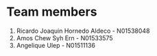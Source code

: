 # Team members
1. Ricardo Joaquin Hornedo Aldeco - N01538048
2. Amos Chew Syh Ern - N01533575
3. Angelique Ulep - N01511136